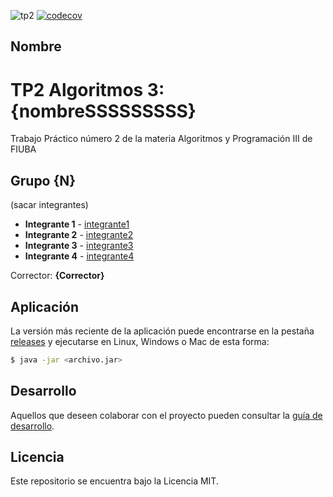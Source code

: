 ![tp2](https://github.com/fiuba/algo3_proyecto_base_tp2/actions/workflows/build.yml/badge.svg)
[![codecov](https://codecov.io/gh/fiuba/algo3_proyecto_base_tp2/branch/master/graph/badge.svg)](https://codecov.io/gh/fiuba/algo3_proyecto_base_tp2)

## Nombre

# TP2 Algoritmos 3: {nombreSSSSSSSSS}

Trabajo Práctico número 2 de la materia Algoritmos y Programación III de FIUBA

## Grupo {N}

(sacar integrantes)

- **Integrante 1** - [integrante1](https://github.com/integrante1)
- **Integrante 2** - [integrante2](https://github.com/integrante2)
- **Integrante 3** - [integrante3](https://github.com/integrante3)
- **Integrante 4** - [integrante4](https://github.com/integrante4)

Corrector: **{Corrector}**

## Aplicación

La versión más reciente de la aplicación puede encontrarse en la pestaña [releases](https://github.com/fiuba/algo3_proyecto_base_tp2/releases/latest) y ejecutarse en Linux, Windows o Mac de esta forma:

```bash
$ java -jar <archivo.jar>
```

## Desarrollo

Aquellos que deseen colaborar con el proyecto pueden consultar la [guía de desarrollo](./docs/Desarrollo.md).

## Licencia

Este repositorio se encuentra bajo la Licencia MIT.
